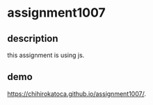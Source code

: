 # assignment1007

## description
this assignment is using js.

## demo
https://chihirokatoca.github.io/assignment1007/.
